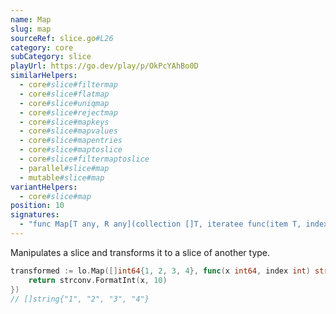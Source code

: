 ```yaml
---
name: Map
slug: map
sourceRef: slice.go#L26
category: core
subCategory: slice
playUrl: https://go.dev/play/p/OkPcYAhBo0D
similarHelpers:
  - core#slice#filtermap
  - core#slice#flatmap
  - core#slice#uniqmap
  - core#slice#rejectmap
  - core#slice#mapkeys
  - core#slice#mapvalues
  - core#slice#mapentries
  - core#slice#maptoslice
  - core#slice#filtermaptoslice
  - parallel#slice#map
  - mutable#slice#map
variantHelpers:
  - core#slice#map
position: 10
signatures:
  - "func Map[T any, R any](collection []T, iteratee func(item T, index int) R) []R"
---
```


Manipulates a slice and transforms it to a slice of another type.

```go
transformed := lo.Map([]int64{1, 2, 3, 4}, func(x int64, index int) string {
    return strconv.FormatInt(x, 10)
})
// []string{"1", "2", "3", "4"}
```
